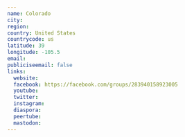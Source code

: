 ```yaml
---
name: Colorado
city:
region:
country: United States
countrycode: us
latitude: 39
longitude: -105.5
email:
publiciseemail: false
links:
  website:
  facebook: https://facebook.com/groups/283940158923005
  youtube:
  twitter:
  instagram:
  diaspora:
  peertube:
  mastodon:
---
```

